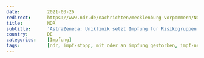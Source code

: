 ```yaml
---
date:          2021-03-26
redirect:      https://www.ndr.de/nachrichten/mecklenburg-vorpommern/Nach-Todesfall-Teilweiser-Impfstopp-an-Uniklinik-Rostock,coronavirus4728.html
title:         NDR
subtitle:      'AstraZeneca: Uniklinik setzt Impfung für Risikogruppen aus'
country:       DE
categories:    [Impfung]
tags:          [ndr, impf-stopp, mit oder an impfung gestorben, impf-nebenwirkungen, astrazeneca]
---
```

